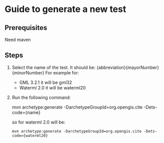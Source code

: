 Guide to generate a new test
==============================

Prerequisites
---------------
Need maven 



Steps
--------

1. Select the name of the test.
   It should be: {abbreviation}{mayorNumber}{minorNumber}
   For example for:
      - GML 3.2.1 it will be gml32   
      - Waterml 2.0 it will be waterml20

1. Run the following command:
 
      mvn archetype:generate -DarchetypeGroupId=org.opengis.cite -Dets-code={name}
   
   so for waterml 2.0 will be:
   
       mvn archetype:generate -DarchetypeGroupId=org.opengis.cite -Dets-code={waterml20}
